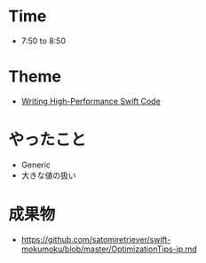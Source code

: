 # Time
- 7:50 to 8:50


# Theme
- [Writing High-Performance Swift Code](https://github.com/apple/swift/blob/master/docs/OptimizationTips.rst)

# やったこと
- Generic
- 大きな値の扱い

# 成果物
- https://github.com/satomiretriever/swift-mokumoku/blob/master/OptimizationTips-jp.md


